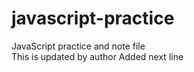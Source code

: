 # javascript-practice
JavaScript practice and note file <br>
This is updated by author
Added next line
